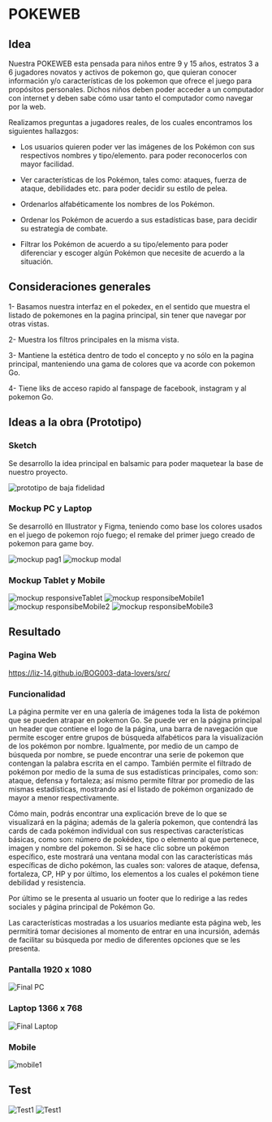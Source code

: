 # POKEWEB

## Idea

Nuestra POKEWEB esta pensada para niños entre 9 y 15 años, estratos 3 a 6 jugadores novatos y activos de pokemon go, que quieran conocer información y/o características de los pokemon que ofrece el juego para propósitos personales. Dichos niños deben poder acceder a un computador con internet y deben sabe cómo usar tanto el computador como navegar por la web.

Realizamos preguntas a jugadores reales, de los cuales encontramos los siguientes hallazgos:

* Los usuarios quieren poder ver las imágenes de los Pokémon con sus respectivos nombres y tipo/elemento.
para poder reconocerlos con mayor facilidad.

* Ver características de los Pokémon, tales como: ataques, fuerza de ataque, debilidades etc.
para poder decidir su estilo de pelea.

* Ordenarlos alfabéticamente los nombres de los Pokémon.

* Ordenar los Pokémon de acuerdo a sus estadísticas base, para decidir su estrategia de combate.

* Filtrar los Pokémon de acuerdo a su tipo/elemento para poder diferenciar y escoger algún Pokémon que necesite de acuerdo a la situación.

## Consideraciones generales

1- Basamos nuestra interfaz en el pokedex, en el sentido que muestra el listado de pokemones en la pagina principal, sin tener que navegar por otras vistas.

2- Muestra los filtros principales en la misma vista.

3- Mantiene la estética dentro de todo el concepto y no sólo en la pagina principal, manteniendo una gama de colores que va acorde con pokemon Go.

4- Tiene liks de acceso rapido al fanspage de facebook, instagram y al pokemon Go.

## Ideas a la obra (Prototipo)
### Sketch

Se desarrollo la idea principal en balsamic para poder maquetear la base de nuestro proyecto.

<img src = "prototype/pokeweb_pag1.png" alt = "prototipo de baja fidelidad"/>

### Mockup PC y Laptop

Se desarrolló en Illustrator y Figma, teniendo como base los colores usados en el juego de pokemon rojo fuego; el remake del primer juego creado de pokemon para game boy.

![mockup pag1](prototype/mockup-pokeWeb.png)
![mockup modal](prototype/Modal_Content.png)

### Mockup Tablet y Mobile

![mockup responsiveTablet](prototype/tablet.png)
![mockup responsibeMobile1](prototype/Responsive.png)
![mockup responsibeMobile2](prototype/Responsive2.png)
![mockup responsibeMobile3](prototype/ModalRes.png)

## Resultado
### Pagina Web

https://liz-14.github.io/BOG003-data-lovers/src/

### Funcionalidad
La página permite ver en una galería de imágenes toda la lista de pokémon que se pueden atrapar en pokemon Go. Se puede ver en la página principal un header que contiene el logo de la página, una barra de navegación que permite escoger entre grupos de búsqueda alfabéticos para la visualización de los pokémon por nombre. Igualmente, por medio de un campo de búsqueda por nombre, se puede encontrar una serie de pokemon que contengan la palabra escrita en el campo. También permite el filtrado de pokémon por medio de la suma de sus estadísticas principales, como son: ataque, defensa y fortaleza; así mismo permite filtrar por promedio de las mismas estadísticas,  mostrando así el listado de pokémon organizado de mayor a menor respectivamente.

Cómo main, podrás encontrar una explicación breve de lo que se visualizará en la página; además de la galería pokemon, que contendrá las cards de cada pokémon individual con sus respectivas características básicas, como son: número de pokédex, tipo o elemento al que pertenece, imagen y nombre del pokemon. Si se hace clic sobre un pokémon específico, este mostrará una ventana modal con las características más específicas de dicho pokémon, las cuales son: valores de ataque, defensa, fortaleza, CP, HP y por último, los elementos a los cuales el pokémon tiene debilidad y resistencia.

Por último se le presenta al usuario un footer que lo redirige a las redes sociales y página principal de Pokémon Go.

Las características mostradas a los usuarios mediante esta página web, les permitirá tomar decisiones al momento de entrar en una incursión, además de facilitar su búsqueda por medio de diferentes opciones que se les presenta.

### Pantalla 1920 x 1080

![Final PC](prototype/pokeWebPC3.gif)

### Laptop 1366 x 768

![Final Laptop](prototype/pokeWebLaptop.gif)

### Mobile
![mobile1](prototype/mobile.gif)

## Test
![Test1](prototype/TestPokeWeb2.png)
![Test1](prototype/TestPokeWeb1.png)
